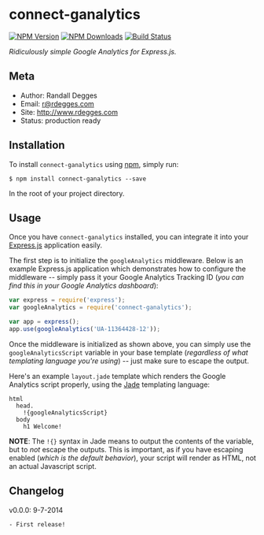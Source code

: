 # connect-ganalytics

[![NPM Version](https://img.shields.io/npm/v/connect-ganalytics.svg?style=flat)](https://npmjs.org/package/connect-ganalytics)
[![NPM Downloads](http://img.shields.io/npm/dm/connect-ganalytics.svg?style=flat)](https://npmjs.org/package/connect-ganalytics)
[![Build Status](https://img.shields.io/travis/rdegges/connect-ganalytics.svg?style=flat)](https://travis-ci.org/rdegges/connect-ganalytics)

*Ridiculously simple Google Analytics for Express.js.*


## Meta

- Author: Randall Degges
- Email: r@rdegges.com
- Site: http://www.rdegges.com
- Status: production ready


## Installation

To install `connect-ganalytics` using [npm](https://www.npmjs.org/), simply run:

```console
$ npm install connect-ganalytics --save
```

In the root of your project directory.


## Usage

Once you have `connect-ganalytics` installed, you can integrate it into your
[Express.js](http://expressjs.com/) application easily.

The first step is to initialize the `googleAnalytics` middleware.  Below is an
example Express.js application which demonstrates how to configure the
middleware -- simply pass it your Google Analytics Tracking ID (*you can find
this in your Google Analytics dashboard*):

```javascript
var express = require('express');
var googleAnalytics = require('connect-ganalytics');

var app = express();
app.use(googleAnalytics('UA-11364428-12'));
```

Once the middleware is initialized as shown above, you can simply use the
`googleAnalyticsScript` variable in your base template (*regardless of what
templating language you're using*) -- just make sure to escape the output.

Here's an example `layout.jade` template which renders the Google Analytics
script properly, using the [Jade](http://jade-lang.com/) templating language:

```jade
html
  head.
    !{googleAnalyticsScript}
  body
    h1 Welcome!
```

**NOTE**: The `!{}` syntax in Jade means to output the contents of the variable,
but to *not* escape the outputs.  This is important, as if you have escaping
enabled (*which is the default behavior*), your script will render as HTML, not
an actual Javascript script.


## Changelog

v0.0.0: 9-7-2014

    - First release!
